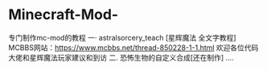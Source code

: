 # Minecraft-Mod-
专门制作mc-mod的教程
一·
astralsorcery_teach
[星辉魔法 全文字教程] 
MCBBS网站：https://www.mcbbs.net/thread-850228-1-1.html
欢迎各位代码大佬和星辉魔法玩家建议和到访
二.
恐怖生物的自定义合成[还在制作]
....
